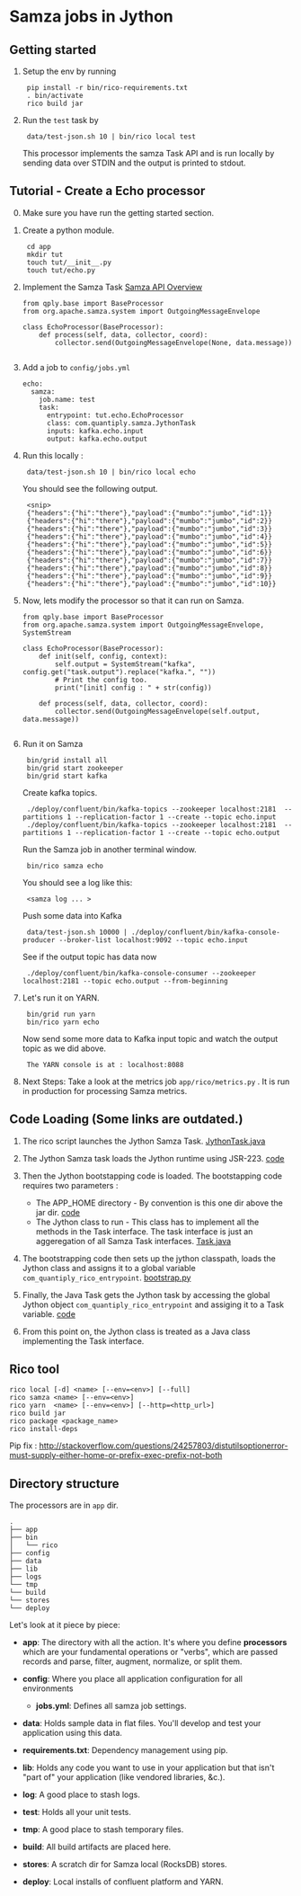 Samza jobs in Jython
===

Getting started
---    
1. Setup the env by running
 
        pip install -r bin/rico-requirements.txt
        . bin/activate
        rico build jar
        

2. Run the `test` task by 
        
        data/test-json.sh 10 | bin/rico local test

    This processor implements the samza Task API and is run locally by sending data over STDIN and the output is printed to stdout.
    
   
Tutorial - Create a Echo processor
---
0. Make sure you have run the getting started section.
 
1. Create a python module.
    
        cd app
        mkdir tut
        touch tut/__init__.py
        touch tut/echo.py
    
2. Implement the Samza Task [Samza API Overview](http://samza.apache.org/learn/documentation/0.9/api/overview.html)

    ```{python}
    from qply.base import BaseProcessor
    from org.apache.samza.system import OutgoingMessageEnvelope
    
    class EchoProcessor(BaseProcessor):
        def process(self, data, collector, coord):
            collector.send(OutgoingMessageEnvelope(None, data.message))
        
    ```

3. Add a job to `config/jobs.yml`
    
    ```{yaml}
    echo:
      samza:
        job.name: test
        task:
          entrypoint: tut.echo.EchoProcessor
          class: com.quantiply.samza.JythonTask
          inputs: kafka.echo.input
          output: kafka.echo.output
    ```


4. Run this locally :
    
        data/test-json.sh 10 | bin/rico local echo

    You should see the following output.
    
        <snip>
        {"headers":{"hi":"there"},"payload":{"mumbo":"jumbo","id":1}}
        {"headers":{"hi":"there"},"payload":{"mumbo":"jumbo","id":2}}
        {"headers":{"hi":"there"},"payload":{"mumbo":"jumbo","id":3}}
        {"headers":{"hi":"there"},"payload":{"mumbo":"jumbo","id":4}}
        {"headers":{"hi":"there"},"payload":{"mumbo":"jumbo","id":5}}
        {"headers":{"hi":"there"},"payload":{"mumbo":"jumbo","id":6}}
        {"headers":{"hi":"there"},"payload":{"mumbo":"jumbo","id":7}}
        {"headers":{"hi":"there"},"payload":{"mumbo":"jumbo","id":8}}
        {"headers":{"hi":"there"},"payload":{"mumbo":"jumbo","id":9}}
        {"headers":{"hi":"there"},"payload":{"mumbo":"jumbo","id":10}}

5. Now, lets modify the processor so that it can run on Samza.

    ```{python}
    from qply.base import BaseProcessor
    from org.apache.samza.system import OutgoingMessageEnvelope, SystemStream

    class EchoProcessor(BaseProcessor):
        def init(self, config, context):
            self.output = SystemStream("kafka", config.get("task.output").replace("kafka.", ""))
            # Print the config too.
            print("[init] config : " + str(config))
            
        def process(self, data, collector, coord):
            collector.send(OutgoingMessageEnvelope(self.output, data.message))
        
    ```
    

6. Run it on Samza

        bin/grid install all
        bin/grid start zookeeper
        bin/grid start kafka
        
    Create kafka topics.
        
        ./deploy/confluent/bin/kafka-topics --zookeeper localhost:2181  --partitions 1 --replication-factor 1 --create --topic echo.input
        ./deploy/confluent/bin/kafka-topics --zookeeper localhost:2181  --partitions 1 --replication-factor 1 --create --topic echo.output
    
    Run the Samza job in another terminal window.
        
        bin/rico samza echo
        
    You should see a log like this:
    
        <samza log ... >
        
    Push some data into Kafka
    
        data/test-json.sh 10000 | ./deploy/confluent/bin/kafka-console-producer --broker-list localhost:9092 --topic echo.input
        
    See if the output topic has data now 

        ./deploy/confluent/bin/kafka-console-consumer --zookeeper localhost:2181 --topic echo.output --from-beginning
        
7. Let's run it on YARN.
    
        bin/grid run yarn
        bin/rico yarn echo
        
    Now send some more data to Kafka input topic and watch the output topic as we did above.
    
        The YARN console is at : localhost:8088
        
        
8. Next Steps: Take a look at the metrics job `app/rico/metrics.py` . It is run in production for processing Samza metrics.


Code Loading (Some links are outdated.)
---

1. The rico script launches the Jython Samza Task. [JythonTask.java](https://github.com/Quantiply/jython-samza/blob/master/src/main/java/com/quantiply/samza/JythonTask.java)
2. The Jython Samza task loads the Jython runtime using JSR-223. [code](https://github.com/Quantiply/jython-samza/blob/master/src/main/java/com/quantiply/samza/JythonTask.java#L21-L26)
3. Then the Jython bootstapping code is loaded. The bootstapping code requires two parameters : 
    * The APP_HOME directory - By convention is this one dir above the jar dir. [code](https://github.com/Quantiply/jython-samza/blob/master/src/main/java/com/quantiply/samza/JythonTask.java#L53-L55)
    * The Jython class to run - This class has to implement all the methods in the Task interface. The task interface is just an aggeregation of all Samza Task interfaces. [Task.java](https://github.com/Quantiply/jython-samza/blob/master/src/main/java/com/quantiply/samza/Task.java)
    
4. The bootstrapping code then sets up the jython classpath, loads the Jython class and assigns it to a global variable `com_quantiply_rico_entrypoint`. [bootstrap.py](https://github.com/Quantiply/metrics-jython/blob/master/lib/rico/bootstrap.py)

5. Finally, the Java Task gets the Jython task by accessing the global Jython object `com_quantiply_rico_entrypoint` and assiging it to a Task variable. [code](https://github.com/Quantiply/jython-samza/blob/master/src/main/java/com/quantiply/samza/JythonTask.java#L46-L50)

6. From this point on, the Jython class is treated as a Java class implementing the Task interface.


Rico tool
---
    
    rico local [-d] <name> [--env=<env>] [--full]
    rico samza <name> [--env=<env>]
    rico yarn  <name> [--env=<env>] [--http=<http_url>]
    rico build jar
    rico package <package_name>
    rico install-deps

Pip fix :
http://stackoverflow.com/questions/24257803/distutilsoptionerror-must-supply-either-home-or-prefix-exec-prefix-not-both



Directory structure
---
The processors are in `app` dir.


```
.
├── app
├── bin
│   └── rico
├── config
├── data
├── lib
├── logs
└── tmp
└── build
└── stores
└── deploy
```

Let's look at it piece by piece: 

- **app**: The directory with all the action. It's where you define **processors** which are your fundamental operations or "verbs", which are passed records and parse, filter, augment, normalize, or split them.

- **config**: Where you place all application configuration for all environments
    - **jobs.yml**: Defines all samza job settings.
- **data**: Holds sample data in flat files. You'll develop and test your application using this data.
- **requirements.txt**: Dependency management using pip.
- **lib**: Holds any code you want to use in your application but that isn't "part of" your application (like vendored libraries, &c.).
- **log**: A good place to stash logs.
- **test**: Holds all your unit tests.
- **tmp**: A good place to stash temporary files.
- **build**: All build artifacts are placed here.
- **stores**: A scratch dir for Samza local (RocksDB) stores.
- **deploy**: Local installs of confluent platform and YARN.



